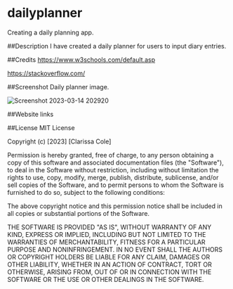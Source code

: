 # dailyplanner
Creating a daily planning app.

##Description
I have created a daily planner for users to input diary entries. 

##Credits
https://www.w3schools.com/default.asp

https://stackoverflow.com/

##Screenshot
Daily planner image.

![Screenshot 2023-03-14 202920](https://user-images.githubusercontent.com/105446766/225129067-2d1164f9-a4a9-4031-82cf-9538e58aae4f.png)


##Website links


##License
MIT License

Copyright (c) [2023] [Clarissa Cole]

Permission is hereby granted, free of charge, to any person obtaining a copy of this software and associated documentation files (the "Software"), to deal in the Software without restriction, including without limitation the rights to use, copy, modify, merge, publish, distribute, sublicense, and/or sell copies of the Software, and to permit persons to whom the Software is furnished to do so, subject to the following conditions:

The above copyright notice and this permission notice shall be included in all copies or substantial portions of the Software.

THE SOFTWARE IS PROVIDED "AS IS", WITHOUT WARRANTY OF ANY KIND, EXPRESS OR IMPLIED, INCLUDING BUT NOT LIMITED TO THE WARRANTIES OF MERCHANTABILITY, FITNESS FOR A PARTICULAR PURPOSE AND NONINFRINGEMENT. IN NO EVENT SHALL THE AUTHORS OR COPYRIGHT HOLDERS BE LIABLE FOR ANY CLAIM, DAMAGES OR OTHER LIABILITY, WHETHER IN AN ACTION OF CONTRACT, TORT OR OTHERWISE, ARISING FROM, OUT OF OR IN CONNECTION WITH THE SOFTWARE OR THE USE OR OTHER DEALINGS IN THE SOFTWARE.
